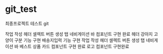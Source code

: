 # git_test

최종프로젝트 테스트 git

작업 작성
헤더 셀렉트 버튼 생성
탭 네비게이션 바 컴포넌트 구현 완료
헤더 강아지 고양이 구분 기능 구현
배송지입력 기능 구현
작업 작성 헤더 셀렉트 버튼 생성 탭 네비게이션 바 베스트 상품 카드 컴포넌트 구현 완료
로고 컴포넌트 구현완료
